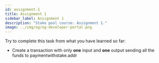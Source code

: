```yaml
---
id: assignment-1
title: Assignment 1
sidebar_label: Assignment 1
description: "Stake pool course: Assignment 1."
image: ../img/og/og-developer-portal.png
---
```


Try to complete this task from what you have learned so far:

- Create a transaction with only **one** input and **one** output sending all the funds to paymentwithstake.addr

